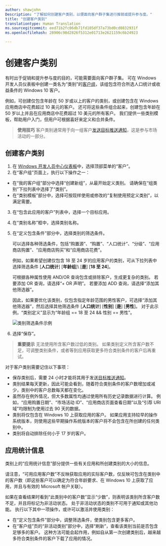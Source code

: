 ```yaml
---
author: shawjohn
Description: "了解如何创建客户类别，以便面向客户群子集进行推销或提升参与度。"
title: "创建客户类别"
translationtype: Human Translation
ms.sourcegitcommit: eed71b2fc06db71fd105df37a73bd0cd0832931f
ms.openlocfilehash: 28906c98d2826f5312e01713e2621159c6b24923

---
```


# <a name="create-customer-segments"></a>创建客户类别

有时出于促销和提升参与度的目的，可能需要面向客户群子集。 可在 Windows 开发人员仪表板中创建一类名为“类别”的[客户组](create-customer-groups.md)，该组包含符合所选人口统计或收益条件的 Windows 10 客户。

例如，可创建仅包含年龄在 50 岁或以上的客户的类别，或创建包含在 Windows 应用商店中花费超过 10 美元的客户。 还可将这些条件组合起来，创建包含年龄在 50 岁以上并且在应用商店中花费超过 10 美元的所有客户。 我们提供一些类别模板，帮助用户入门，但用户可根据喜好来定义和合并条件。

> **使用技巧** 客户类别通常用于向一组客户[发送目标推送通知](send-push-notifications-to-your-apps-customers.md)，这是参与市场活动的一部分。

## <a name="to-create-a-customer-segment"></a>创建客户类别

1.  在 [Windows 开发人员中心仪表板](https://developer.microsoft.com/dashboard/overview)中，选择顶部菜单的“客户”。
2.  在“客户组”页面上，执行以下操作之一：
 - 在“我的客户组”部分中选择“创建新组”，从最开始定义类别。 请确保在“组类别”下拉列表中选择了“类别”。
 - 在“类别模板”部分中，选择可按现样使用或修改的“复制使用预定义类别”，以满足需要。
3.  在“包含此应用的客户”列表中，选择一个目标应用。
4.  在“类别名称”框中，选择类别名称。
5.  在“定义包含条件”部分中，选择类别的筛选条件。

    可以选择各种筛选条件，包括“购置源”、“购置”、“人口统计”、“分级”、“应用商店购置”、“应用商店购买”和“应用商店花费”。

    例如，如果希望创建仅包含 18 至 24 岁的应用客户的类别，可从下拉列表中选择筛选条件 \[**人口统计**\] \[**年龄组**\]\ [**是**\] \[**18 至 24**\]。

    可根据各种属性使用 AND/OR 查询包含或排除客户，生成更复杂的类别。 若要添加 OR 查询，请选择“+ OR 声明”。 若要添加 ADD 查询，请选择“添加其他筛选器”。

    因此，如果要优化该类别，仅包含指定年龄范围的男性客户，可选择“添加其他筛选器”，然后选择其他筛选条件 \[**人口统计**\] \[**性别**\] \[**是**\] \[**男性**\]。 对于此示例，“类别定义”显示为“年龄组 == 18 至 24 &amp;&amp; 性别 == 男性”。

    ![类别筛选条件示例](images/create-segment-inclusions.png)
6. 选择“保存”。

> **重要提示** 无法使用所含客户数过低的类别。 如果类别定义所含客户数不足，可调整类别条件，或者等到应用获取更多符合类别条件的客户后再重试。

对于客户类别需要记住以下事项：
- 保存类别后，需要 24 小时才能将其用于发送[目标推送通知](send-push-notifications-to-your-apps-customers.md)。
- 类别结果每天更新，因此可能会看到，随着符合类别条件的客户数增加或减少，类别中的客户总数每天都在变化。
- 虽然存在例外情况，但大多数属性均通过使用所有历史记录数据进行计算。 例如，“应用购置日期”、“市场活动 ID”、“应用商店页面查看日期”以及“引荐 URI 域”均限制为使用过去 90 天的数据。
- 类别将仅包含在 Windows&nbsp;10 上获取应用的客户。 如果应用支持较早的操作系统版本，则使用这些早期操作系统版本的客户将不会包含在所创建的任何类别中。
- 类别将自动排除任何小于 17 岁的客户。


## <a name="app-statistics"></a>应用统计信息

类别上的“应用统计信息”部分提供一些有关应用和所创建类别的大小的信息。

请注意，“可用应用客户数”不反映获取应用的实际客户数，仅反映可包含在类别中的客户数（即这些客户可以确定为符合年龄要求、在 Windows&nbsp;10 上获取了应用，并且与有效的 Microsoft 帐户关联）。

如果在查看结果时看到“此类别中的客户数”显示“少数”，则表明该类别所含客户数不足，并且将标记为非活动状态。 处于非活动状态的类别不可用于通知或其他功能。 执行以下其中一项操作，或许可以激活并使用类别：

- 在“定义包含条件”部分中，调整筛选条件，使类别包含更多客户。
- 在“客户组”页的“非活动类别”部分中，选择“刷新”，查看该类别当前是否包含足够多的客户。 这种方法可能会起作用，例如自从第一次创建类别后，越来越多符合类别条件的客户下载了应用的情况。



<!--HONumber=Dec16_HO1-->


